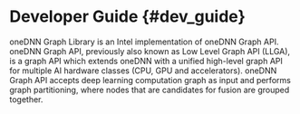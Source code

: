 # Developer Guide {#dev_guide}

oneDNN Graph Library is an Intel implementation of oneDNN Graph API. oneDNN
Graph API, previously also known as Low Level Graph API (LLGA), is a graph API
which extends oneDNN with a unified high-level graph API for multiple AI
hardware classes (CPU, GPU and accelerators). oneDNN Graph API accepts deep
learning computation graph as input and performs graph partitioning, where nodes
that are candidates for fusion are grouped together.
